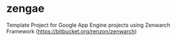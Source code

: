 zengae
======

Template Project for Google App Engine projects using Zenwarch Framework (https://bitbucket.org/renzon/zenwarch)
